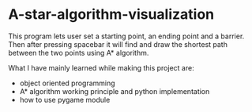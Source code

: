 # A-star-algorithm-visualization

This program lets user set a starting point, an ending point and a barrier. Then after pressing spacebar it will find and draw the shortest path between the two points 
using A* algorithm.

What I have mainly learned while making this project are:
- object oriented programming
- A* algorithm working principle and python implementation
- how to use pygame module
